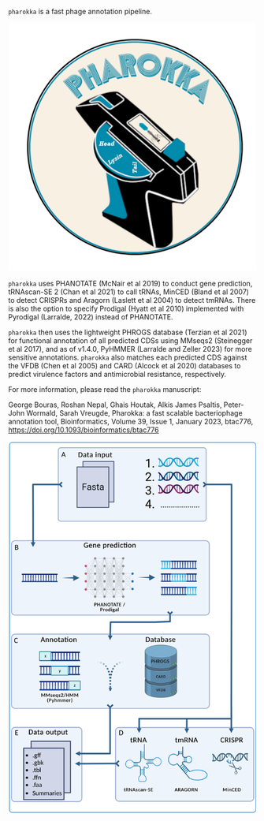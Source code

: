 `pharokka` is a fast phage annotation pipeline.

![Image](pharokka_logo.png)

`pharokka` uses PHANOTATE (McNair et al 2019) to conduct gene prediction, tRNAscan-SE 2 (Chan et al 2021) to call tRNAs, MinCED (Bland et al 2007) to detect CRISPRs and Aragorn (Laslett et al 2004) to detect tmRNAs. There is also the option to specify Prodigal (Hyatt et al 2010) implemented with Pyrodigal (Larralde, 2022) instead of PHANOTATE.

`pharokka` then uses the lightweight PHROGS database (Terzian et al 2021) for functional annotation of all predicted CDSs using MMseqs2 (Steinegger et al 2017), and as of v1.4.0, PyHMMER (Larralde and Zeller 2023) for more sensitive annotations. `pharokka` also matches each predicted CDS against the VFDB (Chen et al 2005) and CARD (Alcock et al 2020) databases to predict virulence factors and antimicrobial resistance, respectively. 

For more information, please read the `pharokka` manuscript:

George Bouras, Roshan Nepal, Ghais Houtak, Alkis James Psaltis, Peter-John Wormald, Sarah Vreugde, Pharokka: a fast scalable bacteriophage annotation tool, Bioinformatics, Volume 39, Issue 1, January 2023, btac776, https://doi.org/10.1093/bioinformatics/btac776

![Image](pharokka_workflow.png)





